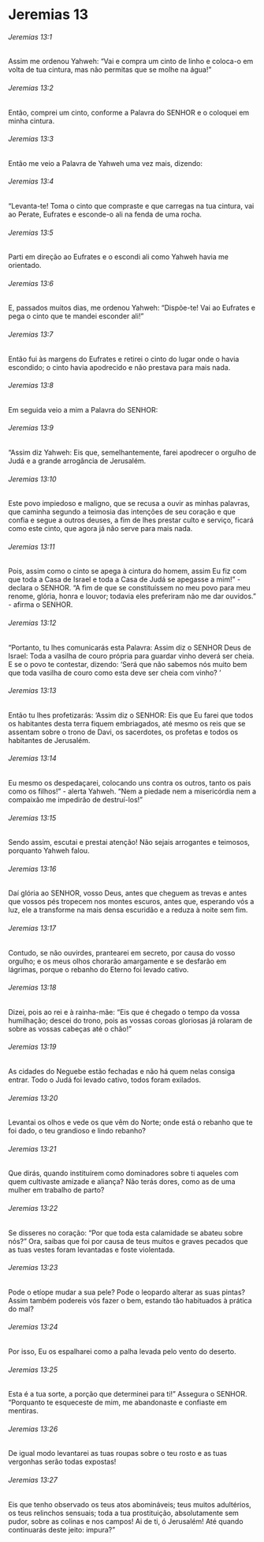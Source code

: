 # Jeremias 13

###### Jeremias 13:1

Assim me ordenou Yahweh: “Vai e compra um cinto de linho e coloca-o em volta de tua cintura, mas não permitas que se molhe na água!”

###### Jeremias 13:2

Então, comprei um cinto, conforme a Palavra do SENHOR e o coloquei em minha cintura.

###### Jeremias 13:3

Então me veio a Palavra de Yahweh uma vez mais, dizendo:

###### Jeremias 13:4

“Levanta-te! Toma o cinto que compraste e que carregas na tua cintura, vai ao Perate, Eufrates e esconde-o ali na fenda de uma rocha.

###### Jeremias 13:5

Parti em direção ao Eufrates e o escondi ali como Yahweh havia me orientado.

###### Jeremias 13:6

E, passados muitos dias, me ordenou Yahweh: “Dispõe-te! Vai ao Eufrates e pega o cinto que te mandei esconder ali!”

###### Jeremias 13:7

Então fui às margens do Eufrates e retirei o cinto do lugar onde o havia escondido; o cinto havia apodrecido e não prestava para mais nada.

###### Jeremias 13:8

Em seguida veio a mim a Palavra do SENHOR:

###### Jeremias 13:9

“Assim diz Yahweh: Eis que, semelhantemente, farei apodrecer o orgulho de Judá e a grande arrogância de Jerusalém.

###### Jeremias 13:10

Este povo impiedoso e maligno, que se recusa a ouvir as minhas palavras, que caminha segundo a teimosia das intenções de seu coração e que confia e segue a outros deuses, a fim de lhes prestar culto e serviço, ficará como este cinto, que agora já não serve para mais nada.

###### Jeremias 13:11

Pois, assim como o cinto se apega à cintura do homem, assim Eu fiz com que toda a Casa de Israel e toda a Casa de Judá se apegasse a mim!” - declara o SENHOR. “A fim de que se constituíssem no meu povo para meu renome, glória, honra e louvor; todavia eles preferiram não me dar ouvidos.” - afirma o SENHOR.

###### Jeremias 13:12

“Portanto, tu lhes comunicarás esta Palavra: Assim diz o SENHOR Deus de Israel: Toda a vasilha de couro própria para guardar vinho deverá ser cheia. E se o povo te contestar, dizendo: ‘Será que não sabemos nós muito bem que toda vasilha de couro como esta deve ser cheia com vinho? ’

###### Jeremias 13:13

Então tu lhes profetizarás: ‘Assim diz o SENHOR: Eis que Eu farei que todos os habitantes desta terra fiquem embriagados, até mesmo os reis que se assentam sobre o trono de Davi, os sacerdotes, os profetas e todos os habitantes de Jerusalém.

###### Jeremias 13:14

Eu mesmo os despedaçarei, colocando uns contra os outros, tanto os pais como os filhos!” - alerta Yahweh. “Nem a piedade nem a misericórdia nem a compaixão me impedirão de destruí-los!”

###### Jeremias 13:15

Sendo assim, escutai e prestai atenção! Não sejais arrogantes e teimosos, porquanto Yahweh falou.

###### Jeremias 13:16

Daí glória ao SENHOR, vosso Deus, antes que cheguem as trevas e antes que vossos pés tropecem nos montes escuros, antes que, esperando vós a luz, ele a transforme na mais densa escuridão e a reduza à noite sem fim.

###### Jeremias 13:17

Contudo, se não ouvirdes, prantearei em secreto, por causa do vosso orgulho; e os meus olhos chorarão amargamente e se desfarão em lágrimas, porque o rebanho do Eterno foi levado cativo.

###### Jeremias 13:18

Dizei, pois ao rei e à rainha-mãe: “Eis que é chegado o tempo da vossa humilhação; descei do trono, pois as vossas coroas gloriosas já rolaram de sobre as vossas cabeças até o chão!”

###### Jeremias 13:19

As cidades do Neguebe estão fechadas e não há quem nelas consiga entrar. Todo o Judá foi levado cativo, todos foram exilados.

###### Jeremias 13:20

Levantai os olhos e vede os que vêm do Norte; onde está o rebanho que te foi dado, o teu grandioso e lindo rebanho?

###### Jeremias 13:21

Que dirás, quando instituírem como dominadores sobre ti aqueles com quem cultivaste amizade e aliança? Não terás dores, como as de uma mulher em trabalho de parto?

###### Jeremias 13:22

Se disseres no coração: “Por que toda esta calamidade se abateu sobre nós?” Ora, saibas que foi por causa de teus muitos e graves pecados que as tuas vestes foram levantadas e foste violentada.

###### Jeremias 13:23

Pode o etíope mudar a sua pele? Pode o leopardo alterar as suas pintas? Assim também podereis vós fazer o bem, estando tão habituados à prática do mal?

###### Jeremias 13:24

Por isso, Eu os espalharei como a palha levada pelo vento do deserto.

###### Jeremias 13:25

Esta é a tua sorte, a porção que determinei para ti!” Assegura o SENHOR. “Porquanto te esqueceste de mim, me abandonaste e confiaste em mentiras.

###### Jeremias 13:26

De igual modo levantarei as tuas roupas sobre o teu rosto e as tuas vergonhas serão todas expostas!

###### Jeremias 13:27

Eis que tenho observado os teus atos abomináveis; teus muitos adultérios, os teus relinchos sensuais; toda a tua prostituição, absolutamente sem pudor, sobre as colinas e nos campos! Ai de ti, ó Jerusalém! Até quando continuarás deste jeito: impura?”

